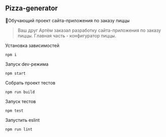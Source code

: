 ## Pizza-generator

🍕Обучающий проект сайта-приложения по заказу пиццы

> Ваш друг Артём заказал разработку сайта-приложения по заказу пиццы. Главная часть - конфигуратор пиццы.

Установка зависимостей
```
npm i
```

Запуск dev-режима
```
npm start
```

Собрать проект тестов
```
npm run build
```


Запуск тестов
```
npm test
```

Запустить eslint
```
npm run lint
```


